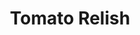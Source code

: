 ---
title: Tomato Relish
source: Kathy’s Nana Lamb’s Recipe
tags: ["misc"]
imgFile: 'relish.jpeg'
ingredients:
  - 12 large ripe tomatoes
  - 4 medium onions
  - Handful of salt (a “woman’s handful”)
  - Malt vinegar (enough to cover)
  - 1 tbsp curry powder
  - 1/2 tbsp mustard powder
  - 5–6 chillies (or 1/2 tsp cayenne pepper)
  - 3 cups sugar
  - Pinch of ground ginger
  - Pinch of ground cloves
method:
  - Chop tomatoes and onions, then place in a bowl with the salt. Cover and leave for 12 hours.
  - After 12 hours, pour off the liquid and cover the mixture with malt vinegar.
  - Sterilise glass jars in the oven at 100°C for 30 minutes. Wash jars first in hot soapy water and rinse well.
  - Bring the tomato and onion mixture to a boil and boil for 5 minutes.
  - In a small bowl, mix curry powder, mustard powder, chillies (or cayenne), ginger, and cloves with a little vinegar to form a runny paste.
  - Add the spice paste and sugar to the pot and boil gently for 45 minutes to 1 hour, stirring occasionally.
  - Meanwhile, boil the jar lids in water for a couple of minutes.
  - When the relish is ready and thickened, pour into hot sterilised jars and seal immediately with boiled lids.
  - Let jars cool. Check that a vacuum seal has formed. If not, store in the fridge and consume within a few months.
  - Properly sealed jars will last 1–2 years in a cool, dark place.
---